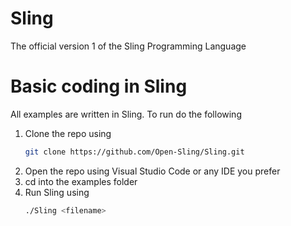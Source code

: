 # Sling
The official version 1 of the Sling Programming Language 
# Basic coding in Sling
All examples are written in Sling. To run do the following
1. Clone the repo using
   ``` bash
   git clone https://github.com/Open-Sling/Sling.git
   ```
2. Open the repo using Visual Studio Code or any IDE you prefer
3. cd into the examples folder
4. Run Sling using
   ``` bash
   ./Sling <filename>
   ```
